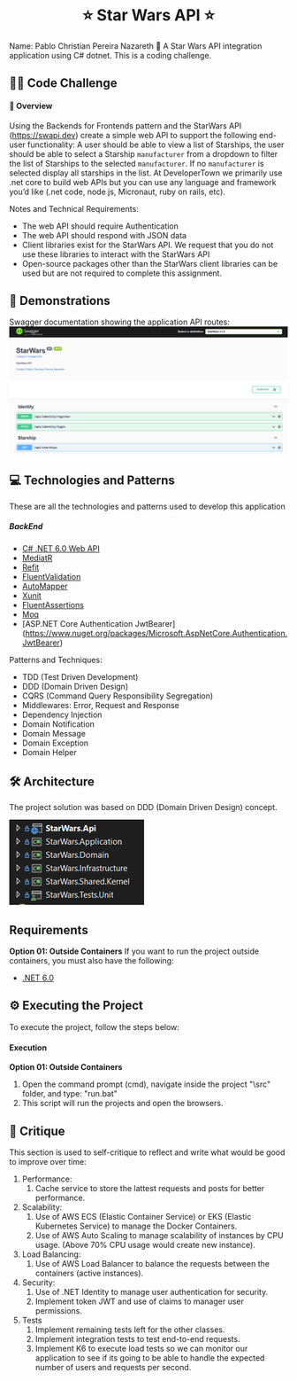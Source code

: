 <h1 align="center">
⭐ Star Wars API ⭐ 
</h1>
Name: Pablo Christian Pereira Nazareth
💬 A Star Wars API integration application using C# dotnet. This is a coding challenge.

## 👨‍💻 Code Challenge

#### 📌 Overview
Using the Backends for Frontends pattern and the StarWars API (https://swapi.dev) create a simple web API to support the following end-user functionality: A user should be able to view a list of Starships, the user should be able to select a Starship `manufacturer` from a dropdown to filter the list of Starships to the selected `manufacturer`. If no `manufacturer` is selected display all starships in the list. At DeveloperTown we primarily use .net core to build web APIs but you can use any language and framework you’d like (.net code, node js, Micronaut, ruby on rails, etc).

Notes and Technical Requirements:
- The web API should require Authentication
- The web API should respond with JSON data
- Client libraries exist for the StarWars API. We request that you do not use these libraries to interact with the StarWars API
- Open-source packages other than the StarWars client libraries can be used but are not required to complete this assignment.

## 📑 Demonstrations
Swagger documentation showing the application API routes:
![Swagger](./images/swagger.png)

## 💻 Technologies and Patterns
These are all the technologies and patterns used to develop this application
##### BackEnd
- [C# .NET 6.0 Web API](https://dotnet.microsoft.com/en-us/download/dotnet/6.0)
- [MediatR](https://www.nuget.org/packages/MediatR)
- [Refit](https://github.com/reactiveui/refit)
- [FluentValidation](https://www.nuget.org/packages/FluentValidation)
- [AutoMapper](https://www.nuget.org/packages/AutoMapper)
- [Xunit](https://www.nuget.org/packages/xunit)
- [FluentAssertions](https://www.nuget.org/packages/FluentAssertions)
- [Moq](https://www.nuget.org/packages/Moq)
- [ASP.NET Core Authentication JwtBearer] (https://www.nuget.org/packages/Microsoft.AspNetCore.Authentication.JwtBearer)

Patterns and Techniques:
- TDD (Test Driven Development)
- DDD (Domain Driven Design)
- CQRS (Command Query Responsibility Segregation)
- Middlewares: Error, Request and Response
- Dependency Injection
- Domain Notification
- Domain Message
- Domain Exception
- Domain Helper

## 🛠 Architecture
The project solution was based on DDD (Domain Driven Design) concept.

![DDD](./images/architecture.png)

## Requirements

**Option 01: Outside Containers** 
If you want to run the project outside containers, you must also have the following:
- [.NET 6.0](https://dotnet.microsoft.com/en-us/download/dotnet/6.0)

## ⚙️ Executing the Project
To execute the project, follow the steps below:

#### Execution

**Option 01: Outside Containers**
1. Open the command prompt (cmd), navigate inside the project "\src" folder, and type: "run.bat"
2. This script will run the projects and open the browsers.

## 🤝 Critique
This section is used to self-critique to reflect and write what would be good to improve over time:

1. Performance:
	1. Cache service to store the lattest requests and posts for better performance.
2. Scalability:
	1. Use of AWS ECS (Elastic Container Service) or EKS (Elastic Kubernetes Service) to manage the Docker Containers.
	2. Use of AWS Auto Scaling to manage scalability of instances by CPU usage. (Above 70% CPU usage would create new instance).
3. Load Balancing:
    1. Use of AWS Load Balancer to balance the requests between the containers (active instances).
4. Security:
	1. Use of .NET Identity to manage user authentication for security.
	2. Implement token JWT and use of claims to manager user permissions.
5. Tests
	1. Implement remaining tests left for the other classes.
	2. Implement integration tests to test end-to-end requests.
	3. Implement K6 to execute load tests so we can monitor our application to see if its going to be able to handle the expected number of users and requests per second.